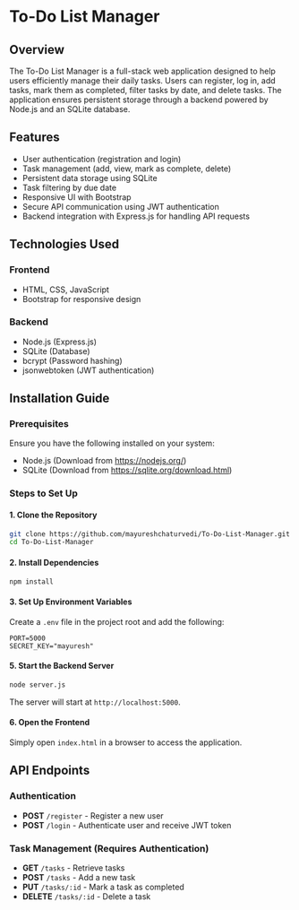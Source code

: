 # To-Do List Manager

## Overview
The To-Do List Manager is a full-stack web application designed to help users efficiently manage their daily tasks. Users can register, log in, add tasks, mark them as completed, filter tasks by date, and delete tasks. The application ensures persistent storage through a backend powered by Node.js and an SQLite database.

## Features
- User authentication (registration and login)
- Task management (add, view, mark as complete, delete)
- Persistent data storage using SQLite
- Task filtering by due date
- Responsive UI with Bootstrap
- Secure API communication using JWT authentication
- Backend integration with Express.js for handling API requests

## Technologies Used
### Frontend
- HTML, CSS, JavaScript
- Bootstrap for responsive design

### Backend
- Node.js (Express.js)
- SQLite (Database)
- bcrypt (Password hashing)
- jsonwebtoken (JWT authentication)

## Installation Guide
### Prerequisites
Ensure you have the following installed on your system:
- Node.js (Download from https://nodejs.org/)
- SQLite (Download from https://sqlite.org/download.html)

### Steps to Set Up
#### 1. Clone the Repository
```sh
git clone https://github.com/mayureshchaturvedi/To-Do-List-Manager.git
cd To-Do-List-Manager
```

#### 2. Install Dependencies
```sh
npm install
```

#### 3. Set Up Environment Variables
Create a `.env` file in the project root and add the following:
```
PORT=5000
SECRET_KEY="mayuresh"
```
#### 5. Start the Backend Server
```sh
node server.js
```
The server will start at `http://localhost:5000`.

#### 6. Open the Frontend
Simply open `index.html` in a browser to access the application.

## API Endpoints
### Authentication
- **POST** `/register` - Register a new user
- **POST** `/login` - Authenticate user and receive JWT token

### Task Management (Requires Authentication)
- **GET** `/tasks` - Retrieve tasks
- **POST** `/tasks` - Add a new task
- **PUT** `/tasks/:id` - Mark a task as completed
- **DELETE** `/tasks/:id` - Delete a task
